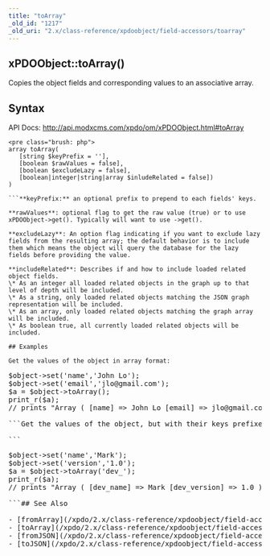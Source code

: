 ```yaml
---
title: "toArray"
_old_id: "1217"
_old_uri: "2.x/class-reference/xpdoobject/field-accessors/toarray"
---
```


## xPDOObject::toArray() 

Copies the object fields and corresponding values to an associative array.

## Syntax 

API Docs: <http://api.modxcms.com/xpdo/om/xPDOObject.html#toArray>

```
<pre class="brush: php">
array toArray(
   [string $keyPrefix = ''],
   [boolean $rawValues = false],
   [boolean $excludeLazy = false],
   [boolean|integer|string|array $inludeRelated = false])
)

```**keyPrefix:** an optional prefix to prepend to each fields' keys.

**rawValues**: optional flag to get the raw value (true) or to use xPDOObject->get(). Typically will want to use ->get().

**excludeLazy**: An option flag indicating if you want to exclude lazy fields from the resulting array; the default behavior is to include them which means the object will query the database for the lazy fields before providing the value.

**includeRelated**: Describes if and how to include loaded related object fields. 
\* As an integer all loaded related objects in the graph up to that level of depth will be included. 
\* As a string, only loaded related objects matching the JSON graph representation will be included. 
\* As an array, only loaded related objects matching the graph array will be included. 
\* As boolean true, all currently loaded related objects will be included.

## Examples 

Get the values of the object in array format:

```
<pre class="brush: php">
$object->set('name','John Lo');
$object->set('email','jlo@gmail.com');
$a = $object->toArray();
print_r($a);
// prints "Array ( [name] => John Lo [email] => jlo@gmail.com )"

```Get the values of the object, but with their keys prefixed with 'dev\_'

```
<pre class="brush: php">
$object->set('name','Mark');
$object->set('version','1.0');
$a = $object->toArray('dev_');
print_r($a);
// prints "Array ( [dev_name] => Mark [dev_version] => 1.0 )"

```## See Also 

- [fromArray](/xpdo/2.x/class-reference/xpdoobject/field-accessors/fromarray "fromArray")
- [toArray](/xpdo/2.x/class-reference/xpdoobject/field-accessors/toarray "toArray")
- [fromJSON](/xpdo/2.x/class-reference/xpdoobject/field-accessors/fromjson "fromJSON")
- [toJSON](/xpdo/2.x/class-reference/xpdoobject/field-accessors/tojson "toJSON")